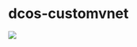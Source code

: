 # dcos-customvnet
<a href="https://portal.azure.com/#create/Microsoft.Template/uri/https%3A%2F%2Fraw.githubusercontent.com%2Fdigeler%2Fdcos-customvnet%2Fmaster%2Fazuredeploy.json" target="_blank">
    <img src="http://azuredeploy.net/deploybutton.png"/>
</a>


